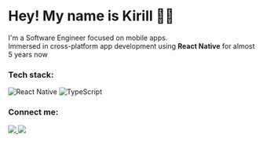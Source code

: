 # Hey! My name is Kirill 👋🏻

<p align="left">
I'm a Software Engineer focused on mobile apps.</br>
Immersed in cross-platform app development using <strong>React Native</strong> for almost 5 years now
</p>

### Tech stack:
![React Native](https://img.shields.io/badge/react_native-%2320232a.svg?style=for-the-badge&logo=react&logoColor=%2361DAFB)
![TypeScript](https://img.shields.io/badge/typescript-%23007ACC.svg?style=for-the-badge&logo=typescript&logoColor=white)

### Connect me:
   <a href="https://t.me/KirillGudkovv">
   <img src="https://img.shields.io/badge/Telegram-2CA5E0?style=for-the-badge&logo=telegram&logoColor=white" />
   </a>
  <a href="https://www.linkedin.com/in/kirill-gudkov/">
  <img src="https://img.shields.io/badge/linkedin-%230077B5.svg?style=for-the-badge&logo=linkedin&logoColor=white" />
  </a>
